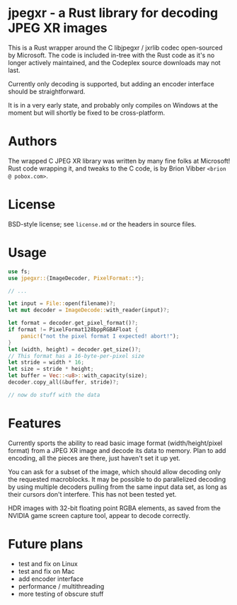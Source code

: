 # jpegxr - a Rust library for decoding JPEG XR images

This is a Rust wrapper around the C libjpegxr / jxrlib codec open-sourced by Microsoft. The code is included in-tree with the Rust code as it's no longer actively maintained, and the Codeplex source downloads may not last.

Currently only decoding is supported, but adding an encoder interface should be straightforward.

It is in a very early state, and probably only compiles on Windows at the moment but will shortly be fixed to be cross-platform.

# Authors

The wrapped C JPEG XR library was written by many fine folks at Microsoft!
Rust code wrapping it, and tweaks to the C code, is by Brion Vibber `<brion @ pobox.com>`.

# License

BSD-style license; see `license.md` or the headers in source files.

# Usage

```rust
use fs;
use jpegxr::{ImageDecoder, PixelFormat::*};

// ...

let input = File::open(filename)?;
let mut decoder = ImageDecode::with_reader(input)?;

let format = decoder.get_pixel_format()?;
if format != PixelFormat128bppRGBAFloat {
    panic!("not the pixel format I expected! abort!");
}
let (width, height) = decoder.get_size()?;
// This format has a 16-byte-per-pixel size
let stride = width * 16;
let size = stride * height;
let buffer = Vec::<u8>::with_capacity(size);
decoder.copy_all(&buffer, stride)?;

// now do stuff with the data
```

# Features

Currently sports the ability to read basic image format (width/height/pixel format) from a JPEG XR image and decode its data to memory. Plan to add encoding, all the pieces are there, just haven't set it up yet.

You can ask for a subset of the image, which should allow decoding only the requested macroblocks.
It may be possible to do parallelized decoding by using multiple decoders pulling from the same input data set, as long as their cursors don't interfere.
This has not been tested yet.

HDR images with 32-bit floating point RGBA elements, as saved from the NVIDIA game screen capture tool, appear to decode correctly.


# Future plans

* test and fix on Linux
* test and fix on Mac
* add encoder interface
* performance / multithreading
* more testing of obscure stuff
